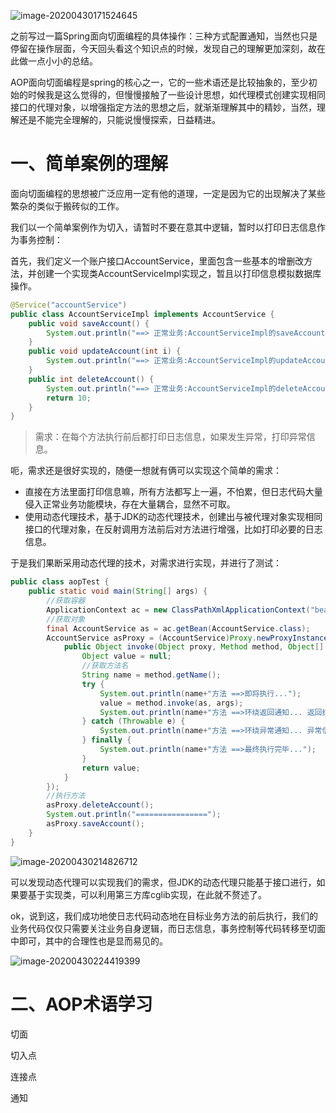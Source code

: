 ![image-20200430171524645](C:\Users\13327\AppData\Roaming\Typora\typora-user-images\image-20200430171524645.png)

之前写过一篇Spring面向切面编程的具体操作：三种方式配置通知，当然也只是停留在操作层面，今天回头看这个知识点的时候，发现自己的理解更加深刻，故在此做一点小小的总结。

AOP面向切面编程是spring的核心之一，它的一些术语还是比较抽象的，至少初始的时候我是这么觉得的，但慢慢接触了一些设计思想，如代理模式创建实现相同接口的代理对象，以增强指定方法的思想之后，就渐渐理解其中的精妙，当然，理解还是不能完全理解的，只能说慢慢探索，日益精进。

# 一、简单案例的理解

面向切面编程的思想被广泛应用一定有他的道理，一定是因为它的出现解决了某些繁杂的类似于搬砖似的工作。

我们以一个简单案例作为切入，请暂时不要在意其中逻辑，暂时以打印日志信息作为事务控制：

首先，我们定义一个账户接口AccountService，里面包含一些基本的增删改方法，并创建一个实现类AccountServiceImpl实现之，暂且以打印信息模拟数据库操作。

```java
@Service("accountService")
public class AccountServiceImpl implements AccountService {
    public void saveAccount() {
        System.out.println("==> 正常业务:AccountServiceImpl的saveAccount方法正常执行");
    }
    public void updateAccount(int i) {
        System.out.println("==> 正常业务:AccountServiceImpl的updateAccount方法正常执行");
    }
    public int deleteAccount() {
        System.out.println("==> 正常业务:AccountServiceImpl的deleteAccount方法正常执行");
        return 10;
    }
}
```

>  需求：在每个方法执行前后都打印日志信息，如果发生异常，打印异常信息。

呃，需求还是很好实现的，随便一想就有俩可以实现这个简单的需求：

- 直接在方法里面打印信息嘛，所有方法都写上一遍，不怕累，但日志代码大量侵入正常业务功能模块，存在大量耦合，显然不可取。
- 使用动态代理技术，基于JDK的动态代理技术，创建出与被代理对象实现相同接口的代理对象，在反射调用方法前后对方法进行增强，比如打印必要的日志信息。

于是我们果断采用动态代理的技术，对需求进行实现，并进行了测试：

```java
public class aopTest {
    public static void main(String[] args) {
        //获取容器
        ApplicationContext ac = new ClassPathXmlApplicationContext("bean.xml");
        //获取对象
        final AccountService as = ac.getBean(AccountService.class);
        AccountService asProxy = (AccountService)Proxy.newProxyInstance(as.getClass().getClassLoader(), as.getClass().getInterfaces(), new InvocationHandler() {
            public Object invoke(Object proxy, Method method, Object[] args) throws Throwable {
                Object value = null;
                //获取方法名
                String name = method.getName();
                try {
                    System.out.println(name+"方法 ==>即将执行...");
                    value = method.invoke(as, args);
                    System.out.println(name+"方法 ==>环绕返回通知... 返回结果 ==>"+value);
                } catch (Throwable e) {
                    System.out.println(name+"方法 ==>环绕异常通知... 异常信息 ==>"+e);
                } finally {
                    System.out.println(name+"方法 ==>最终执行完毕...");
                }
                return value;
            }
        });
        //执行方法
        asProxy.deleteAccount();
        System.out.println("================");
        asProxy.saveAccount();
    }
}

```

![image-20200430214826712](C:\Users\13327\AppData\Roaming\Typora\typora-user-images\image-20200430214826712.png)

可以发现动态代理可以实现我们的需求，但JDK的动态代理只能基于接口进行，如果要基于实现类，可以利用第三方库cglib实现，在此就不赘述了。

ok，说到这，我们成功地使日志代码动态地在目标业务方法的前后执行，我们的业务代码仅仅只需要关注业务自身逻辑，而日志信息，事务控制等代码转移至切面中即可，其中的合理性也是显而易见的。

![image-20200430224419399](C:\Users\13327\AppData\Roaming\Typora\typora-user-images\image-20200430224419399.png)

# 二、AOP术语学习

切面

切入点

连接点

通知

